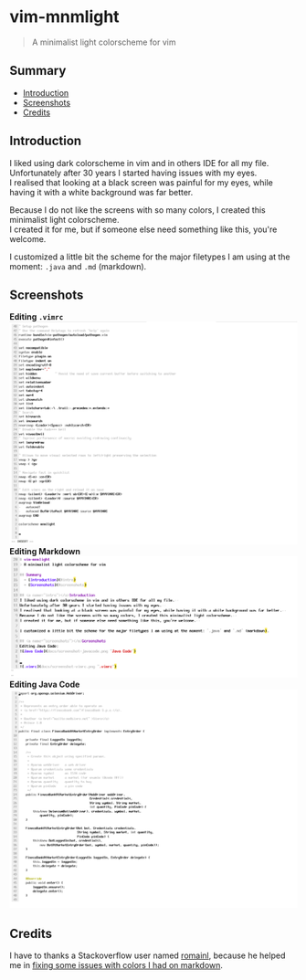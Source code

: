# vim-mnmlight
> A minimalist light colorscheme for vim

## Summary
  * [Introduction](#intro)
  * [Screenshots](#screenshots)
  * [Credits](#credits)

## <a name="intro"></a>Introduction
I liked using dark colorscheme in vim and in others IDE for all my file.  
Unfortunately after 30 years I started having issues with my eyes.  
I realised that looking at a black screen was painful for my eyes, while having it with a white background was far better.  

Because I do not like the screens with so many colors, I created this minimalist light colorscheme.  
I created it for me, but if someone else need something like this, you're welcome.  

I customized a little bit the scheme for the major filetypes I am using at the moment: `.java` and `.md` (markdown).

## <a name="screenshots"></a>Screenshots
**Editing `.vimrc`**
![.vimrc](docs/screenshot-vimrc.png ".vimrc")
**Editing Markdown**
![Markdown](docs/screenshot-markdown.png "Markdown")
**Editing Java Code**
![Java Code](docs/screenshot-javacode.png "Java Code")

## <a name="credits"></a>Credits
I have to thanks a Stackoverflow user named [romainl](https://stackoverflow.com/users/546861/romainl), 
because he helped me in [fixing some issues with colors I had on markdown](https://stackoverflow.com/questions/67658596/how-to-change-colors-of-local-anchors-in-headers).
